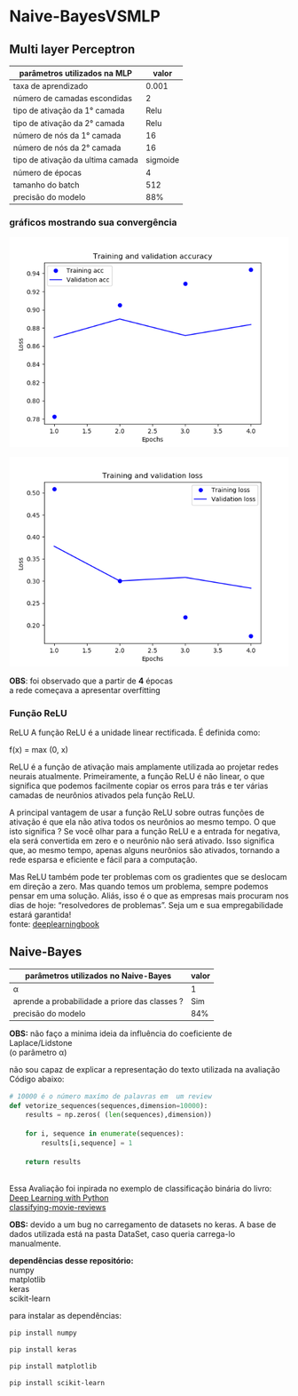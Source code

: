# Naive-BayesVSMLP

## Multi layer Perceptron

parâmetros utilizados na MLP      | valor
----------------------------------|------
taxa de aprendizado               | 0.001
número de camadas escondidas      | 2
tipo de ativação da 1° camada     | Relu
tipo de ativação da 2° camada     | Relu
número de nós da 1° camada        | 16
número de nós da 2° camada        | 16
tipo de ativação da ultima camada | sigmoide
número de épocas                  | 4
tamanho do batch                  | 512
precisão do modelo                | 88%

### gráficos mostrando sua convergência

![](Graphs/MLP_accuracy.png)

![](Graphs/MLP_validationLoss.png)

**OBS**: foi observado que a partir de **4** épocas  
a rede começava a apresentar overfitting 
### Função ReLU
ReLU
A função ReLU é a unidade linear rectificada. É definida como:

f(x) = max (0, x)

ReLU é a função de ativação mais amplamente utilizada ao projetar redes neurais atualmente. Primeiramente, a função ReLU é não linear, o que significa que podemos facilmente copiar os erros para trás e ter várias camadas de neurônios ativados pela função ReLU.

A principal vantagem de usar a função ReLU sobre outras funções de ativação é que ela não ativa todos os neurônios ao mesmo tempo. O que isto significa ? Se você olhar para a função ReLU e a entrada for negativa, ela será convertida em zero e o neurônio não será ativado. Isso significa que, ao mesmo tempo, apenas alguns neurônios são ativados, tornando a rede esparsa e eficiente e fácil para a computação.

Mas ReLU também pode ter problemas com os gradientes que se deslocam em direção a zero. Mas quando temos um problema, sempre podemos pensar em uma solução. Aliás, isso é o que as empresas mais procuram nos dias de hoje: “resolvedores de problemas”. Seja um e sua empregabilidade estará garantida!  
fonte: [deeplearningbook](http://deeplearningbook.com.br/funcao-de-ativacao/)



## Naive-Bayes

parâmetros utilizados no Naive-Bayes            | valor
------------------------------------------------|------
&alpha;                                         | 1
aprende a probabilidade a priore das classes ?  | Sim
precisão do modelo                              | 84%


**OBS:** não faço a minima ideia da influência do coeficiente de Laplace/Lidstone  
(o parâmetro  &alpha;)

não  sou capaz de explicar a representação do texto utilizada na avaliação  
Código abaixo:
```python
# 10000 é o número maxímo de palavras em  um review
def vetorize_sequences(sequences,dimension=10000):
    results = np.zeros( (len(sequences),dimension))

    for i, sequence in enumerate(sequences):
        results[i,sequence] = 1 
    
    return results



```

Essa Avaliação foi inpirada no exemplo de classificação binária do livro:  
[Deep Learning with Python](https://www.amazon.com.br/Deep-Learning-Python-Francois-Chollet/dp/1617294438)   
[classifying-movie-reviews](https://github.com/fchollet/deep-learning-with-python-notebooks/blob/master/3.5-classifying-movie-reviews.ipynb)

**OBS:** devido a um bug no carregamento de datasets no keras. A base de dados utilizada está na pasta DataSet, caso queria carrega-lo manualmente.

__dependências desse repositório:__  
numpy  
matplotlib  
keras  
scikit-learn
  
para instalar as dependências:
```shell
pip install numpy  
```
```shell
pip install keras  
```
```shell
pip install matplotlib
```
```shell
pip install scikit-learn
```